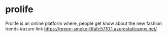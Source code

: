 # prolife
Prolife is an online platform where, people get know about the new fashion trends
#azure link https://green-smoke-0fafc5710.1.azurestaticapps.net/
